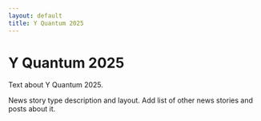 ```yaml
---
layout: default
title: Y Quantum 2025
---
```


<main>
  <h1>Y Quantum 2025</h1>
</main>

<section>
  <p>
    Text about Y Quantum 2025.
  </p>
  <p>
    News story type description and layout. Add list of other news stories and posts about it.
  </p>
</section>
